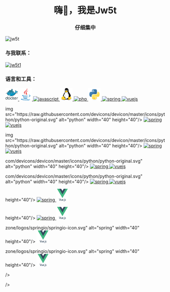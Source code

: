 <h1 align="center">嗨👋，我是Jw5t</h1>
<h3 align="center">仔细集中</h3>

<p align="left"> <img src="https:// komarev.com/ghpvc/?username=jw5t&label=Profile%20views&color=0e75b6&style=flat" alt="jw5t" /> </p>

<h3 align="left">与我联系：</h3>
<p align= "left">
<a href="https://twitter.com/jw5t1" target="blank"><img align="center" src="https://raw.githubusercontent.com/rahuldkjain/github-profile -readme-generator/master/src/images/icons/Social/twitter.svg" alt="jw5t1" height="30" width="40" /></a>
</p>

<h3 align="left ">语言和工具：</h3>
<p align="left"> <a href="https://www.docker.com/" target="_blank"> <img src="https://raw.githubusercontent.com/devicons/devicon/master /icons/docker/docker-original-wordmark.svg" alt="docker" width="40" height="40"/> </a> <a href="https://www.java.com" 目标="_blank"> <img src="https://raw.githubusercontent.com/devicons/devicon/master/icons/java/java-original.svg" alt="java" width="40" height="40 "/> </a> <a href="https://developer.mozilla.org/en-US/docs/Web/JavaScript" target="_blank"> <img src="https://raw.githubusercontent .com/devicons/devicon/master/icons/javascript/javascript-original.svg" alt="javascript" width="40" height="40"/> </a> <a href="https://www. linux.org/" target="_blank"> <img src="https://raw.githubusercontent.com/devicons/devicon/master/icons/linux/linux-original.svg" alt="linux" width=" 40" height="40"/> </a> <a href="https://www.php.net" target="_blank"> <img src="https://raw.githubusercontent.com/devicons /devicon/master/icons/php/php-original.svg" alt="php" width="40" height="40"/> </a> <a href="https://www.python.org “目标=”_blank"> <img src="https://raw.githubusercontent.com/devicons/devicon/master/icons/python/python-original.svg" alt="python" width="40" height="40"/ > </a> <a href="https://spring.io/" target="_blank"> <img src="https://www.vectorlogo.zone/logos/springio/springio-icon.svg" alt="spring" width="40" height="40"/> </a> <a href="https://vuejs.org/" target="_blank"> <img src="https:// raw.githubusercontent.com/devicons/devicon/master/icons/vuejs/vuejs-original-wordmark.svg" alt="vuejs" width="40" height="40"/> </a> </p>img src="https://raw.githubusercontent.com/devicons/devicon/master/icons/python/python-original.svg" alt="python" width="40" height="40"/> </a > <a href="https://spring.io/" target="_blank"> <img src="https://www.vectorlogo.zone/logos/springio/springio-icon.svg" alt="spring " width="40" height="40"/> </a> <a href="https://vuejs.org/" target="_blank"> <img src="https://raw.githubusercontent. com/devicons/devicon/master/icons/vuejs/vuejs-original-wordmark.svg" alt="vuejs" width="40" height="40"/> </a> </p>img src="https://raw.githubusercontent.com/devicons/devicon/master/icons/python/python-original.svg" alt="python" width="40" height="40"/> </a > <a href="https://spring.io/" target="_blank"> <img src="https://www.vectorlogo.zone/logos/springio/springio-icon.svg" alt="spring " width="40" height="40"/> </a> <a href="https://vuejs.org/" target="_blank"> <img src="https://raw.githubusercontent. com/devicons/devicon/master/icons/vuejs/vuejs-original-wordmark.svg" alt="vuejs" width="40" height="40"/> </a> </p>com/devicons/devicon/master/icons/python/python-original.svg" alt="python" width="40" height="40"/> </a> <a href="https://spring. io/" target="_blank"> <img src="https://www.vectorlogo.zone/logos/springio/springio-icon.svg" alt="spring" width="40" height="40"/ > </a> <a href="https://vuejs.org/" target="_blank"> <img src="https://raw.githubusercontent.com/devicons/devicon/master/icons/vuejs/ vuejs-original-wordmark.svg" alt="vuejs" width="40" height="40"/> </a> </p>com/devicons/devicon/master/icons/python/python-original.svg" alt="python" width="40" height="40"/> </a> <a href="https://spring. io/" target="_blank"> <img src="https://www.vectorlogo.zone/logos/springio/springio-icon.svg" alt="spring" width="40" height="40"/ > </a> <a href="https://vuejs.org/" target="_blank"> <img src="https://raw.githubusercontent.com/devicons/devicon/master/icons/vuejs/ vuejs-original-wordmark.svg" alt="vuejs" width="40" height="40"/> </a> </p>height="40"/> </a> <a href="https://spring.io/" target="_blank"> <img src="https://www.vectorlogo.zone/logos/springio/ springio-icon.svg" alt="spring" width="40" height="40"/> </a> <a href="https://vuejs.org/" target="_blank"> <img src ="https://raw.githubusercontent.com/devicons/devicon/master/icons/vuejs/vuejs-original-wordmark.svg" alt="vuejs" width="40" height="40"/> </a > </p>height="40"/> </a> <a href="https://spring.io/" target="_blank"> <img src="https://www.vectorlogo.zone/logos/springio/ springio-icon.svg" alt="spring" width="40" height="40"/> </a> <a href="https://vuejs.org/" target="_blank"> <img src ="https://raw.githubusercontent.com/devicons/devicon/master/icons/vuejs/vuejs-original-wordmark.svg" alt="vuejs" width="40" height="40"/> </a > </p>zone/logos/springio/springio-icon.svg" alt="spring" width="40" height="40"/> </a> <a href="https://vuejs.org/" target=" _blank"> <img src="https://raw.githubusercontent.com/devicons/devicon/master/icons/vuejs/vuejs-original-wordmark.svg" alt="vuejs" width="40" height="40 "/> </a> </p>zone/logos/springio/springio-icon.svg" alt="spring" width="40" height="40"/> </a> <a href="https://vuejs.org/" target=" _blank"> <img src="https://raw.githubusercontent.com/devicons/devicon/master/icons/vuejs/vuejs-original-wordmark.svg" alt="vuejs" width="40" height="40 "/> </a> </p>/> </a> </p>/> </a> </p>
